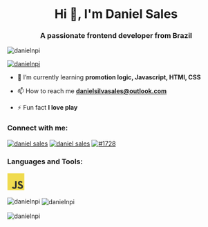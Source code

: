 <h1 align="center">Hi 👋, I'm Daniel Sales</h1>
<h3 align="center">A passionate frontend developer from Brazil</h3>

<p align="left"> <img src="https://komarev.com/ghpvc/?username=danielnpi&label=Profile%20views&color=0e75b6&style=flat" alt="danielnpi" /> </p>

<p align="left"> <a href="https://github.com/ryo-ma/github-profile-trophy"><img src="https://github-profile-trophy.vercel.app/?username=danielnpi" alt="danielnpi" /></a> </p>

- 🌱 I’m currently learning **promotion logic, Javascript, HTMl, CSS**

- 📫 How to reach me **danielsilvasales@outlook.com**

- ⚡ Fun fact **I love play**

<h3 align="left">Connect with me:</h3>
<p align="left">
<a href="https://linkedin.com/in/daniel sales" target="blank"><img align="center" src="https://raw.githubusercontent.com/rahuldkjain/github-profile-readme-generator/master/src/images/icons/Social/linked-in-alt.svg" alt="daniel sales" height="30" width="40" /></a>
<a href="https://fb.com/daniel sales" target="blank"><img align="center" src="https://raw.githubusercontent.com/rahuldkjain/github-profile-readme-generator/master/src/images/icons/Social/facebook.svg" alt="daniel sales" height="30" width="40" /></a>
<a href="https://discord.gg/#1728" target="blank"><img align="center" src="https://raw.githubusercontent.com/rahuldkjain/github-profile-readme-generator/master/src/images/icons/Social/discord.svg" alt="#1728" height="30" width="40" /></a>
</p>

<h3 align="left">Languages and Tools:</h3>
<p align="left"> <a href="https://developer.mozilla.org/en-US/docs/Web/JavaScript" target="_blank" rel="noreferrer"> <img src="https://raw.githubusercontent.com/devicons/devicon/master/icons/javascript/javascript-original.svg" alt="javascript" width="40" height="40"/> </a> </p>

<p><img align="left" src="https://github-readme-stats.vercel.app/api/top-langs?username=danielnpi&show_icons=true&locale=en&layout=compact" alt="danielnpi" /></p>

<p>&nbsp;<img align="center" src="https://github-readme-stats.vercel.app/api?username=danielnpi&show_icons=true&locale=en" alt="danielnpi" /></p>

<p><img align="center" src="https://github-readme-streak-stats.herokuapp.com/?user=danielnpi&" alt="danielnpi" /></p>
